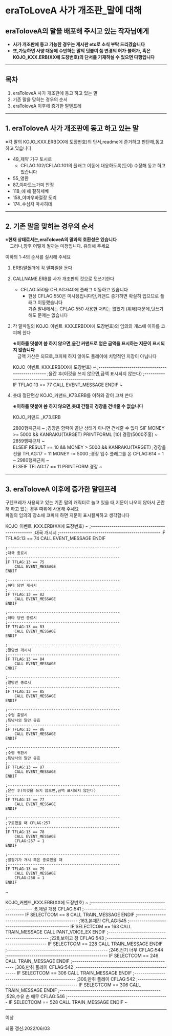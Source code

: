 ﻿# eraToLoveA 사가 개조판_말에 대해
## eraToloveA의 말을 배포해 주시고 있는 작자님에게
- **사가 개조판에 동고 가능한 경우는 게시판 etc로 소식 부탁 드리겠습니다**
- **또,가능하면 사양 대응에 수반하는 말의 덧붙여 씀 변경의 허가·불허가, 
혹은 KOJO_KXX.ERB(XX에 도장번호)의 단서를 기재하실 수 있으면 다행입니다**
***
## 목차
1. eraToloveA 사가 개조판에 동고 하고 있는 말
2. 기존 말을 맞히는 경우의 순서
3. eraToloveA 이후에 증가한 말텐프레
***
## 1. eraToloveA 사가 개조판에 동고 하고 있는 말  
※각 말의 KOJO_KXX.ERB(XX에 도장번호)의 단서,readme에 준거하고 판단해,동고 하고 있습니다
- 49_제약 기구 토시로
    - CFLAG:102/CFLAG:101의 플래그 이동에 대응하도록(듯이) 수정해 동고 하고 있습니다
- 55_앵환
- 87_야마토노가미 안정
- 118_에 해 절하세베
- 158_야마우바절장 도리
- 174_수심자 마사히데

***
## 2. 기존 말을 맞히는 경우의 순서  

※**현재 상태로서는,eraToloveA의 말과의 호환성은 있습니다**  
　그러나,향후 어떻게 될까는 미정입니다. 유의해 주세요

이하의 1-4의 순서를 실시해 주세요
1. ERB\말폴더에 각 말파일을 둔다

2. CALLNAME.ERB를 사가 개조판의 것으로 덧쓰기한다  
	- CFLAG:550을 CFLAG:640에 플래그 이동하고 있습니다  
	    - 현상 CFLAG:550은 미사용입니다만,커맨드 증가하면 확실히 입으므로 플래그 이동했습니다  
		기존 말내에서는 CFLAG:550 사용한 처리는 없었기 (위해)때문에,덧쓰기해도 문제는 없습니다  

3. 각 말파일의 KOJO_이벤트_KXX.ERB(XX에 도장번호)의 임의의 개소에 이하를 코피페 한다  

	**※이하를 덧붙여 씀 하지 않으면,윤간 커맨드로 얻은 금액을 표시하는 지문이 표시되지 않습니다**  
	　금액 가산은 되므로,코피페 하지 않아도 플레이에 치명적인 지장이 아닙니다

    KOJO_이벤트_KXX.ERB(XX에 도장번호)
	~
    ;-------------------------------------------------
	;윤간 후(이것을 쓰지 않으면,금액 표시되지 않는다)
    ;------------------------------------------------- 	
    IF TFLAG:13 == 77
	    CALL EVENT_MESSAGE
	ENDIF
    ~   

4. 촛대 절단면상 KOJO_커맨드_K73.ERB를 이하와 같이 고쳐 쓴다  

	**※이하를 덧붙여 씀 하지 않으면,촛대 간절히 경장을 건네줄 수 없습니다**
    
    KOJO_커맨드 _K73.ERB

    2800행째근처
	~
		;경장은 함락이 끝난 상태가 아니면 건네줄 수 없다
		SIF MONEY >= 5000 && KANRAKU(TARGET)
			PRINTFORML [10] 경장(5000주홍)
	~
    2859행째근처
    ~	
		ELSEIF RESULT == 10 && MONEY > 5000 && KANRAKU(TARGET)
			;경장을 선물
			TFLAG:17 = 11
			MONEY -= 5000
			;경장 입수 플래그를 온
			CFLAG:614 = 1
	~
    2980행째근처
    ~	
		ELSEIF TFLAG:17 == 11
			PRINTFORM 경장
    ~

***
## 3. eraToloveA 이후에 증가한 말텐프레
구텐프레가 사용되고 있는 기존 말의 캐릭터로 놀고 있을 때,지문이 나오지 않아서 곤란해 하고 있는 경우 따위에 사용해 주세요  
파일의 임의의 장소에 코피페 하면 지문이 표시될까하고 생각합니다  

KOJO_이벤트_KXX.ERB(XX에 도장번호)
~
	;-------------------------------------------------
	;대국 개시시
	;-------------------------------------------------
	IF TFLAG:13 == 74
		CALL EVENT_MESSAGE
	ENDIF

	;-------------------------------------------------
	;대국 종료시
	;-------------------------------------------------
	IF TFLAG:13 == 75
		CALL EVENT_MESSAGE
	ENDIF

	;-------------------------------------------------
	;하타 당번 개시시
	;-------------------------------------------------
	IF TFLAG:13 == 82
		CALL EVENT_MESSAGE
	ENDIF

	;-------------------------------------------------
	;하타 당번 종료시
	;-------------------------------------------------
	IF TFLAG:13 == 83
		CALL EVENT_MESSAGE
	ENDIF

	;-------------------------------------------------
	;말당번 개시시
	;-------------------------------------------------
	IF TFLAG:13 == 84
		CALL EVENT_MESSAGE
	ENDIF

	;-------------------------------------------------
	;말당번 종료시
	;-------------------------------------------------
	IF TFLAG:13 == 85
		CALL EVENT_MESSAGE
	ENDIF

	;-------------------------------------------------
	;수업 출발시
	;특남사의 말만 유효
	;-------------------------------------------------
	IF TFLAG:13 == 86
		CALL EVENT_MESSAGE
	ENDIF

	;-------------------------------------------------
	;수행 귀환시
	;특남사의 말만 유효
	;-------------------------------------------------
	IF TFLAG:13 == 87
		CALL EVENT_MESSAGE
	ENDIF

	;-------------------------------------------------
	;윤간 후(이것을 쓰지 않으면,금액 표시되지 않는다)
	;-------------------------------------------------
	IF TFLAG:13 == 77
		CALL EVENT_MESSAGE
	ENDIF

	;-------------------------------------------------
	;구토했을 때 CFLAG:257
	;-------------------------------------------------
	IF TFLAG:13 == 78
		CALL EVENT_MESSAGE
		CFLAG:257 = 1
	ENDIF

	;-------------------------------------------------
	;발정기가 개시 혹은 종료했을 때
	;-------------------------------------------------
	IF TFLAG:13 == 79
		CALL EVENT_MESSAGE
		CFLAG:258 = 1
	ENDIF
~

KOJO_커맨드_KXX.ERB(XX에 도장번호)
~
	;-------------------------------------------------
	;8,애널 개장 CFLAG:541
	;-------------------------------------------------
	IF SELECTCOM == 8
		CALL TRAIN_MESSAGE
	ENDIF
	;-------------------------------------------------
	;163,본체간 CFLAG:545
	;-------------------------------------------------
	IF SELECTCOM == 163
		CALL TRAIN_MESSAGE
		CALL PANT_VOICE_EX
	ENDIF
	;-------------------------------------------------
	;228,보이고 창 CFLAG:543
	;-------------------------------------------------
	IF SELECTCOM == 228
		CALL TRAIN_MESSAGE
	ENDIF
	;-------------------------------------------------
	;246,전기 너무 CFLAG:544
	;-------------------------------------------------
	IF SELECTCOM == 246
		CALL TRAIN_MESSAGE
	ENDIF
	;-------------------------------------------------
	;306,만취 플레이 CFLAG:542
	;-------------------------------------------------
	IF SELECTCOM == 306
		CALL TRAIN_MESSAGE
	ENDIF
	;-------------------------------------------------
	;306,만취 플레이 CFLAG:542
	;-------------------------------------------------
	IF SELECTCOM == 306
		CALL TRAIN_MESSAGE
	ENDIF
	;-------------------------------------------------
	;528,수유 손 애무 CFLAG:546
	;-------------------------------------------------
	IF SELECTCOM == 528
		CALL TRAIN_MESSAGE
	ENDIF
~

***
이상

최종 갱신:2022/06/03

